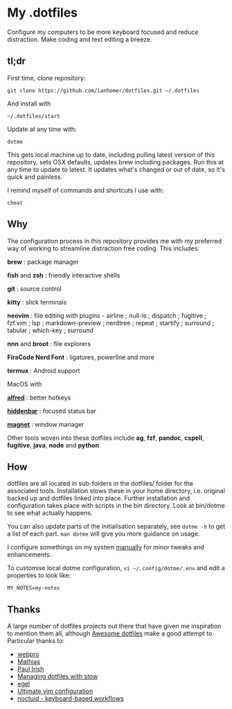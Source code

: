 # My .dotfiles

Configure my computers to be more keyboard focused and reduce distraction. Make
coding and text editing a breeze.

## tl;dr

First time, clone repository:

    git clone https://github.com/ianhomer/dotfiles.git ~/.dotfiles

And install with

    ~/.dotfiles/start

Update at any time with:

    dotme

This gets local machine up to date, including pulling latest version of this
repository, sets OSX defaults, updates brew including packages. Run this at any
time to update to latest. It updates what's changed or out of date, so it's
quick and painless.

I remind myself of commands and shortcuts I use with:

    cheat

## Why

The configuration process in this repository provides me with my preferred way
of working to streamline distraction free coding. This includes:

**brew**
: package manager

**fish** and **zsh**
: friendly interactive shells

**git**
: source control

**kitty**
: slick terminals

**neovim**
: file editing with plugins - airline ; null-ls ; dispatch ; fugitive ;
  fzf.vim ; lsp ; markdown-preview ; nerdtree ; repeat ; startify ;
  surround ; tabular ; which-key ; surround

**nnn** and **broot**
: file explorers

**FiraCode Nerd Font**
: ligatures, powerline and more

**termux**
: Android support

MacOS with

**[alfred](https://www.alfredapp.com/)**
: better hotkeys

**[hiddenbar](https://github.com/dwarvesf/hidden)**
: focused status bar

**[magnet](https://magnet.crowdcafe.com/)**
: window manager

Other tools woven into these dotfiles include **ag**, **fzf**, **pandoc**,
**cspell**, **fugitive**, **java**, **node** and **python**.

## How

dotfiles are all located in sub-folders in the dotfiles/ folder for the
associated tools. Installation stows these in your home directory, i.e. original
backed up and dotfiles linked into place. Further installation and configuration
takes place with scripts in the bin directory. Look at bin/dotme to see what
actually happens.

You can also update parts of the initialisation separately, see `dotme -h` to
get a list of each part. `man dotme` will give you more guidance on usage.

I configure somethings on my system [manually](./docs/manual-osx.md)
for minor tweaks and enhancements.

To customise local dotme configuration, `vi ~/.config/dotme/.env` and edit a
properties to look like:

```properties
MY_NOTES=my-notes
```

## Thanks

A large number of dotfiles projects out there that have given me inspiration to
mention them all, although [Awesome
dotfiles](https://github.com/webpro/awesome-dotfiles) make a good attempt to.
Particular thanks to:

- [webpro](https://github.com/webpro/dotfiles)
- [Mathias](https://github.com/mathiasbynens/dotfiles)
- [Paul Irish](https://github.com/paulirish/dotfiles)
- [Managing dotfiles with
  stow](https://alexpearce.me/2016/02/managing-dotfiles-with-stow/)
- [egel](https://github.com/egel/dotfiles)
- [Ultimate vim configuration](https://github.com/amix/vimrc)
- [noctuid - keyboard-based workflows](https://github.com/noctuid/dotfiles)
